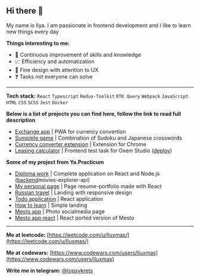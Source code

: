 ## Hi there 👋 

My name is Ilya. I am passionate in frontend development and I like to learn new things every day

**Things interesting to me:**

- :repeat: Continuous improvement of skills and knowledge
- :chart_with_upwards_trend: Efficiency and automatization
- :apple: Fine design with attention to UX 
- :question: Tasks not everyone can solve <!--`( )`-->

***
**Tech stack:** `React` `Typescript` `Redux-Toolkit` `RTK Query` `Webpack` `JavaScript` `HTML` `CSS` `SCSS` `Jest` `Docker`

**Below is a list of projects you can find here, follow the link to read full description**

- [Exchange app](https://github.com/Iluxmas/pwa-currency-converter) | PWA for currency convertion
- [Sumplete game](https://github.com/Iluxmas/sumplete) | Combination of Sudoku and Japanese crosswords
- [Currency converter extension](https://github.com/Iluxmas/currency-extension-typescript) | Extension for Chrome
- [Leasing calculator](https://github.com/Iluxmas/test_task_301023) | Frontend test task for Oxem Studio ([deploy](https://test-task-301023.vercel.app/))

**Some of my project from Ya.Practicum**

- [Diploma work](https://github.com/Iluxmas/movies-explorer-frontend) | Complete application on React and Node.js ([backend](https://github.com/Iluxmas/)movies-explorer-api)
- [My personal page](https://github.com/Iluxmas/resume) | Page resume-portfolio made with React
- [Russian travel](https://github.com/Iluxmas/russian-travel) | Landing with responsive design   
- [Todo application](https://github.com/Iluxmas/To-do-app) | React application
- [How to learn](https://github.com/Iluxmas/how-to-learn) | Simple landing
- [Mesto app](https://github.com/Iluxmas/mesto) | Photo socialmedia page
- [Mesto app react](https://github.com/Iluxmas/mesto-react) | React ported version of Mesto

***

**Me at leetcode:** [https://leetcode.com/u/Iluxmas/](https://leetcode.com/u/Iluxmas/)

**Me at codewars:** [https://www.codewars.com/users/Iluxmas](https://www.codewars.com/users/Iluxmas)

**Write me in telegram:** [@topsykrets](https://t.me/promise_reslove)

